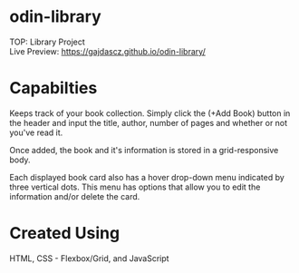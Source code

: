 # odin-library
TOP: Library Project <br/>
Live Preview: https://gajdascz.github.io/odin-library/

# Capabilties
Keeps track of your book collection. Simply click the (+Add Book) button in the header
and input the title, author, number of pages and whether or not you've read it. <br/>

Once added, the book and it's information is stored in a grid-responsive body. <br/>

Each displayed book card also has a hover drop-down menu indicated by three vertical dots.
This menu has options that allow you to edit the information and/or delete the card.

# Created Using
HTML, CSS - Flexbox/Grid, and JavaScript
